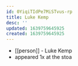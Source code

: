 ```yaml
---
id: 0YiqiTIdPe7MiSTvus-rp
title: Luke Kemp
desc: ''
updated: 1639759645925
created: 1639759645925
---
```



- [[person]] - Luke Kemp
- appeared 1x at the stoa
